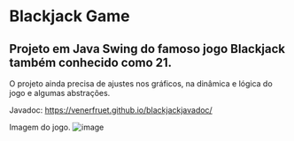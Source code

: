 # Blackjack Game
## Projeto em Java Swing do famoso jogo Blackjack também conhecido como 21.
O projeto ainda precisa de ajustes nos gráficos, na dinâmica e lógica do jogo e algumas abstrações.

Javadoc: https://venerfruet.github.io/blackjackjavadoc/

Imagem do jogo.
![image](https://user-images.githubusercontent.com/105865020/226217654-4ca33cec-b4a3-4244-998a-0d1eeeed3e16.png)
